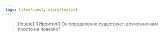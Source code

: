```yaml
---
tags: [item/quest, story/leylon]
---
```


> [!quote] [[Ирритил]]
Он определенно существует, возможно нам просто не повезло?
